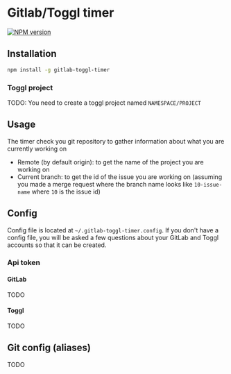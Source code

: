 # Gitlab/Toggl timer

[![NPM version](https://badge.fury.io/js/gitlab-toggl-timer.svg)](http://badge.fury.io/js/gitlab-toggl-timer)

## Installation
```bash
npm install -g gitlab-toggl-timer
```

### Toggl project
TODO: You need to create a toggl project named `NAMESPACE/PROJECT`

## Usage
The timer check you git repository to gather information about what you are currently working on
- Remote (by default origin): to get the name of the project you are working on 
- Current branch: to get the id of the issue you are working on (assuming you made a merge request where the branch name looks like `10-issue-name` where `10` is the issue id)

## Config
Config file is located at `~/.gitlab-toggl-timer.config`.
If you don't have a config file, you will be asked a few questions about your GitLab and Toggl accounts so that it can be created.

### Api token
#### GitLab
TODO
#### Toggl
TODO

## Git config (aliases)
TODO
